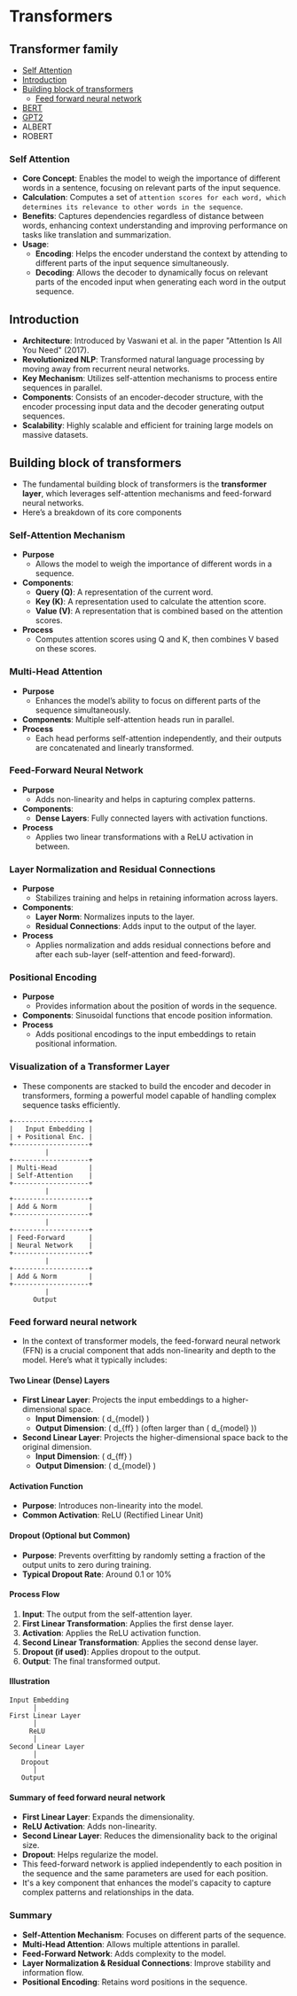 # Transformers
## Transformer family
- [Self Attention](#self-attention)
- [Introduction](#introduction)
- [Building block of transformers](#building-block-of-transformers)
  - [Feed forward neural network](#feed-forward-neural-network)
- [BERT](bert/README.md)
- [GPT2](gpt/README.md)
- ALBERT
- ROBERT

### Self Attention
- **Core Concept**: Enables the model to weigh the importance of different words in a sentence, focusing on relevant parts of the input sequence.
- **Calculation**: Computes a set of `attention scores for each word, which determines its relevance to other words in the sequence`.
- **Benefits**: Captures dependencies regardless of distance between words, enhancing context understanding and improving performance on tasks like translation and summarization.
- **Usage**:
  - **Encoding**: Helps the encoder understand the context by attending to different parts of the input sequence simultaneously.
  - **Decoding**: Allows the decoder to dynamically focus on relevant parts of the encoded input when generating each word in the output sequence.

## Introduction
- **Architecture**: Introduced by Vaswani et al. in the paper "Attention Is All You Need" (2017).
- **Revolutionized NLP**: Transformed natural language processing by moving away from recurrent neural networks.
- **Key Mechanism**: Utilizes self-attention mechanisms to process entire sequences in parallel.
- **Components**: Consists of an encoder-decoder structure, with the encoder processing input data and the decoder generating output sequences.
- **Scalability**: Highly scalable and efficient for training large models on massive datasets.


## Building block of transformers
- The fundamental building block of transformers is the **transformer layer**, which leverages self-attention mechanisms and feed-forward neural networks.
- Here’s a breakdown of its core components

### Self-Attention Mechanism
- **Purpose**
  - Allows the model to weigh the importance of different words in a sequence.
- **Components**:
  - **Query (Q)**: A representation of the current word.
  - **Key (K)**: A representation used to calculate the attention score.
  - **Value (V)**: A representation that is combined based on the attention scores.
- **Process**
  - Computes attention scores using Q and K, then combines V based on these scores.

### Multi-Head Attention
- **Purpose**
  - Enhances the model’s ability to focus on different parts of the sequence simultaneously.
- **Components**: Multiple self-attention heads run in parallel.
- **Process**
  - Each head performs self-attention independently, and their outputs are concatenated and linearly transformed.

### Feed-Forward Neural Network
- **Purpose**
  - Adds non-linearity and helps in capturing complex patterns.
- **Components**:
  - **Dense Layers**: Fully connected layers with activation functions.
- **Process**
  - Applies two linear transformations with a ReLU activation in between.

### Layer Normalization and Residual Connections
- **Purpose**
  - Stabilizes training and helps in retaining information across layers.
- **Components**: 
  - **Layer Norm**: Normalizes inputs to the layer.
  - **Residual Connections**: Adds input to the output of the layer.
- **Process**
  - Applies normalization and adds residual connections before and after each sub-layer (self-attention and feed-forward).

### Positional Encoding
- **Purpose**
  - Provides information about the position of words in the sequence.
- **Components**: Sinusoidal functions that encode position information.
- **Process**
  - Adds positional encodings to the input embeddings to retain positional information.

### Visualization of a Transformer Layer
- These components are stacked to build the encoder and decoder in transformers, forming a powerful model capable of handling complex sequence tasks efficiently.
```
+-------------------+
|   Input Embedding |
| + Positional Enc. |
+-------------------+
         |
+-------------------+
| Multi-Head        |
| Self-Attention    |
+-------------------+
         |
+-------------------+
| Add & Norm        |
+-------------------+
         |
+-------------------+
| Feed-Forward      |
| Neural Network    |
+-------------------+
         |
+-------------------+
| Add & Norm        |
+-------------------+
         |
      Output
```
### Feed forward neural network
- In the context of transformer models, the feed-forward neural network (FFN) is a crucial component that adds non-linearity and depth to the model. Here’s what it typically includes:

#### Two Linear (Dense) Layers
- **First Linear Layer**: Projects the input embeddings to a higher-dimensional space.
  - **Input Dimension**: \( d_{model} \)
  - **Output Dimension**: \( d_{ff} \) (often larger than \( d_{model} \))
- **Second Linear Layer**: Projects the higher-dimensional space back to the original dimension.
  - **Input Dimension**: \( d_{ff} \)
  - **Output Dimension**: \( d_{model} \)

#### Activation Function
- **Purpose**: Introduces non-linearity into the model.
- **Common Activation**: ReLU (Rectified Linear Unit)

#### Dropout (Optional but Common)
- **Purpose**: Prevents overfitting by randomly setting a fraction of the output units to zero during training.
- **Typical Dropout Rate**: Around 0.1 or 10%
#### Process Flow
1. **Input**: The output from the self-attention layer.
2. **First Linear Transformation**: Applies the first dense layer.
3. **Activation**: Applies the ReLU activation function.
4. **Second Linear Transformation**: Applies the second dense layer.
5. **Dropout (if used)**: Applies dropout to the output.
6. **Output**: The final transformed output.

#### Illustration
```plaintext
Input Embedding
      │
First Linear Layer
      │
     ReLU
      │
Second Linear Layer
      │
   Dropout
      │
   Output
```

#### Summary of feed forward neural network
- **First Linear Layer**: Expands the dimensionality.
- **ReLU Activation**: Adds non-linearity.
- **Second Linear Layer**: Reduces the dimensionality back to the original size.
- **Dropout**: Helps regularize the model.
- This feed-forward network is applied independently to each position in the sequence and the same parameters are used for each position.
- It's a key component that enhances the model's capacity to capture complex patterns and relationships in the data.

### Summary
- **Self-Attention Mechanism**: Focuses on different parts of the sequence.
- **Multi-Head Attention**: Allows multiple attentions in parallel.
- **Feed-Forward Network**: Adds complexity to the model.
- **Layer Normalization & Residual Connections**: Improve stability and information flow.
- **Positional Encoding**: Retains word positions in the sequence.

